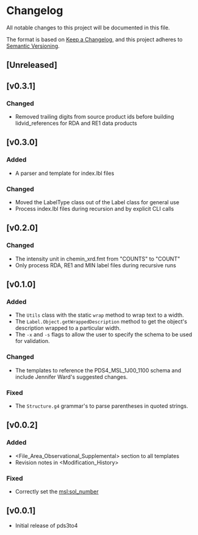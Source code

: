 # Changelog

All notable changes to this project will be documented in this file.

The format is based on [Keep a Changelog](https://keepachangelog.com/en/1.0.0/),
and this project adheres to [Semantic Versioning](https://semver.org/spec/v2.0.0.html).

## [Unreleased]

## [v0.3.1]

### Changed

- Removed trailing digits from source product ids before building
  lidvid_references for RDA and RE1 data products

## [v0.3.0]

### Added

- A parser and template for index.lbl files

### Changed

- Moved the LabelType class out of the Label class for general use
- Process index.lbl files during recursion and by explicit CLI calls

## [v0.2.0]

### Changed

- The intensity unit in chemin_xrd.fmt from "COUNTS" to "COUNT"
- Only process RDA, RE1 and MIN label files during recursive runs

## [v0.1.0]

### Added

- The `Utils` class with the static `wrap` method to wrap text to a width.
- The `Label.Object.getWrappedDescription` method to get the object's
  description wrapped to a particular width.
- The `-x` and `-s` flags to allow the user to specify the schema to be used
  for validation.

### Changed

- The templates to reference the PDS4_MSL_1J00_1100 schema and include Jennifer
  Ward's suggested changes.

### Fixed

- The `Structure.g4` grammar's to parse parentheses in quoted strings.

## [v0.0.2]

### Added

- <File_Area_Observational_Supplemental> section to all templates
- Revision notes in <Modification_History>

### Fixed

- Correctly set the <msl:sol_number>

## [v0.0.1]

- Initial release of pds3to4
